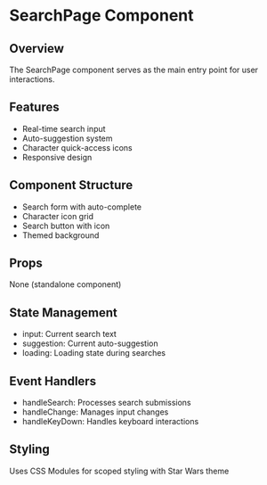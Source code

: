 # SearchPage Component

## Overview
The SearchPage component serves as the main entry point for user interactions.

## Features
- Real-time search input
- Auto-suggestion system
- Character quick-access icons
- Responsive design

## Component Structure
- Search form with auto-complete
- Character icon grid
- Search button with icon
- Themed background

## Props
None (standalone component)

## State Management
- input: Current search text
- suggestion: Current auto-suggestion
- loading: Loading state during searches

## Event Handlers
- handleSearch: Processes search submissions
- handleChange: Manages input changes
- handleKeyDown: Handles keyboard interactions

## Styling
Uses CSS Modules for scoped styling with Star Wars theme